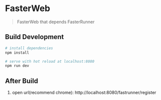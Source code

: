 # FasterWeb

> FasterWeb that depends FasterRunner

## Build Development

``` bash
# install dependencies
npm install

# serve with hot reload at localhost:8080
npm run dev

```

After Build
-----------

1. open url(recommend chrome): http://localhost:8080/fastrunner/register
